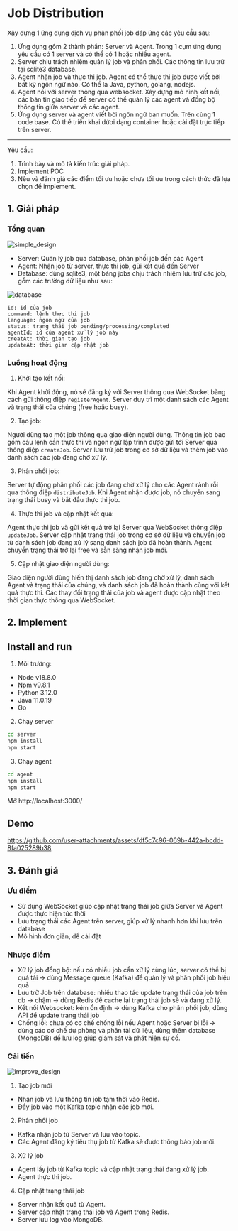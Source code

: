 # Job Distribution

Xây dựng 1 ứng dụng dịch vụ phân phối job đáp ứng các yêu cầu sau:
1. Ứng dụng gồm 2 thành phần: Server và Agent. Trong 1 cụm ứng dụng yêu cầu có 1 server và có thể có 1 hoặc nhiều agent. 
2. Server chịu trách nhiệm quản lý job và phân phối.  Các thông tin lưu trữ tại sqlite3 database.
3. Agent nhận job và thực thi job. Agent có thể thực thi job được viết bởi bất kỳ ngôn ngữ nào. Có thể là Java, python, golang, nodejs.
4. Agent nối với server thông qua websocket. Xây dựng mô hình kết nối, các bản tin giao tiếp để server có thể quản lý các agent và đồng bộ thông tin giữa server và các agent. 
5. Ứng dụng server và agent viết bởi ngôn ngữ bạn muốn. Trên cùng 1 code base. Có thể triển khai dứoi dạng container hoặc cài đặt trực tiếp trên server. 
---
Yêu cầu:
1. Trình bày và mô tả kiến trúc giải pháp. 
2. Implement POC
3. Nêu và đánh giá các điểm tối ưu hoặc chưa tối ưu trong cách thức đã lựa chọn để implement.

## 1. Giải pháp
### Tổng quan
![simple_design](screenshot/simple_design.png)

- Server: Quản lý job qua database, phân phối job đến các Agent
- Agent: Nhận job từ server, thực thi job, gửi kết quả đến Server
- Database: dùng sqlite3, một bảng jobs chịu trách nhiệm lưu trữ các job, gồm các trường dữ liệu như sau:

![database](screenshot/database.png)

```
id: id của job
command: lệnh thực thi job
language: ngôn ngữ của job
status: trạng thái job pending/processing/completed
agentId: id của agent xử lý job này
creatAt: thời gian tạo job
updateAt: thời gian cập nhật job
```

### Luồng hoạt động
1. Khởi tạo kết nối:

Khi Agent khởi động, nó sẽ đăng ký với Server thông qua WebSocket bằng cách gửi thông điệp `registerAgent`.
Server duy trì một danh sách các Agent và trạng thái của chúng (free hoặc busy).

2. Tạo job:

Người dùng tạo một job thông qua giao diện người dùng.
Thông tin job bao gồm câu lệnh cần thực thi và ngôn ngữ lập trình được gửi tới Server qua thông điệp `createJob`.
Server lưu trữ job trong cơ sở dữ liệu và thêm job vào danh sách các job đang chờ xử lý.

3. Phân phối job:

Server tự động phân phối các job đang chờ xử lý cho các Agent rảnh rỗi qua thông điệp `distributeJob`.
Khi Agent nhận được job, nó chuyển sang trạng thái busy và bắt đầu thực thi job.

4. Thực thi job và cập nhật kết quả:

Agent thực thi job và gửi kết quả trở lại Server qua WebSocket thông điệp `updateJob`.
Server cập nhật trạng thái job trong cơ sở dữ liệu và chuyển job từ danh sách job đang xử lý sang danh sách job đã hoàn thành.
Agent chuyển trạng thái trở lại free và sẵn sàng nhận job mới.

5. Cập nhật giao diện người dùng:

Giao diện người dùng hiển thị danh sách job đang chờ xử lý, danh sách Agent và trạng thái của chúng, và danh sách job đã hoàn thành cùng với kết quả thực thi.
Các thay đổi trạng thái của job và agent được cập nhật theo thời gian thực thông qua WebSocket.


## 2. Implement
## Install and run
1. Môi trường:
- Node v18.8.0
- Npm v9.8.1
- Python 3.12.0
- Java 11.0.19
- Go

2. Chạy server
```sh
cd server
npm install
npm start
```

3. Chạy agent
```sh
cd agent
npm install
npm start
```

Mở http://localhost:3000/

## Demo
https://github.com/user-attachments/assets/df5c7c96-069b-442a-bcdd-8fa025289b38

## 3. Đánh giá
### Ưu điểm
- Sử dụng WebSocket giúp cập nhật trạng thái job giữa Server và Agent được thực hiện tức thời
- Lưu trạng thái các Agent trên server, giúp xử lý nhanh hơn khi lưu trên database
- Mô hình đơn giản, dễ cài đặt

### Nhược điểm
- Xử lý job đồng bộ: nếu có nhiều job cần xử lý cùng lúc, server có thể bị quá tải -> dùng Message queue (Kafka) để quản lý và phân phối job hiệu quả
- Lưu trữ Job trên database: nhiều thao tác update trạng thái của job trên db -> chậm -> dùng Redis để cache lại trạng thái job sẽ và đang xử lý.
- Kết nối Websocket: kém ổn định -> dùng Kafka cho phân phối job, dùng API để update trạng thái job
- Chống lỗi: chưa có cơ chế chống lỗi nếu Agent hoặc Server bị lỗi -> dùng các cơ chế dự phòng và phân tải dữ liệu, dùng thêm database (MongoDB) để lưu log giúp giám sát và phát hiện sự cố.

### Cải tiến

![improve_design](screenshot/improve_design.png)

1. Tạo job mới
- Nhận job và lưu thông tin job tạm thời vào Redis.
- Đẩy job vào một Kafka topic nhận các job mới.
2. Phân phối job
- Kafka nhận job từ Server và lưu vào topic.
- Các Agent đăng ký tiêu thụ job từ Kafka sẽ được thông báo job mới.
3. Xử lý job
- Agent lấy job từ Kafka topic và cập nhật trạng thái đang xử lý job.
- Agent thực thi job.
4. Cập nhật trạng thái job
- Server nhận kết quả từ Agent.
- Server cập nhật trạng thái job và Agent trong Redis.
- Server lưu log vào MongoDB.
